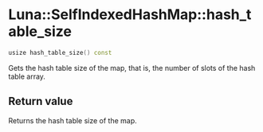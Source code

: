 # Luna::SelfIndexedHashMap::hash_table_size

```c++
usize hash_table_size() const
```

Gets the hash table size of the map, that is, the number of slots of the hash table array. 



## Return value
Returns the hash table size of the map. 

